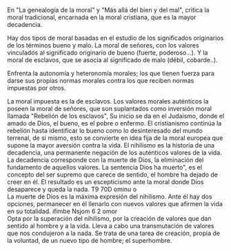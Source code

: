 En "La genealogía de la moral" y "Más allá del bien y del mal", critica la moral tradicional, encarnada en la  moral cristiana, que es la mayor decadencia.

Hay dos tipos de moral basadas en el estudio de los significados originarios de los términos bueno y malo.  La moral de señores, con los valores vinculados al significado originario de bueno (fuerte, poderoso...). Y la  moral de esclavos, que se asocia al significado de malo (débil, cobarde..). 

Enfrenta la autonomía y heteronomía morales; los que tienen fuerza para darse sus propias normas  morales contra los que reciben normas impuestas por otros.  

La moral impuesta es la de esclavos. Los valores morales auténticos la poseen la moral de señores, que  son suplantados como inversión moral llamada "Rebelión de los esclavos", Su inicio se da en el Judaísmo,  donde el amado de Dios, el bueno, es el pobre o enfermo. El cristianismo continúa la rebelión hasta  identificar lo bueno como lo desinteresado del mundo terrenal, de sí mismo, esto se convierte en idea fija  de la moral europea que supone la mayor aversión contra la vida.  El nihilismo es la historia de una decadencia, una permanente negación de los auténticos valores de la  vida. La decadencia corresponde con la muerte de Dios, la eliminación del fundamento de aquellos  valores. La sentencia Dios ha muerto", es el concepto del ser supremo que carece de sentido, el hombre  ha dejado de creer en él. El resultado es un escepticismo ante la moral donde Dios desaparece y queda la  nada.  T9  70D ominu o  
La muerte de Dios es la máxima expresión del nihilismo. Ante él hay dos opciones, permanecer en él  llenarlo con nuevos valores que afirmen la vida en su totalidad.  ifimbe  Nsjom 6 2 omor  
Opta por la superación del nihilismo, por la creación de valores que dan sentido al hombre y a la vida. Lleva  a cabo una transmutación de valores que nos condujeron a la nada. Se trata de una tarea de creación,  propia de la voluntad, de un nuevo tipo de hombre; el superhombre.  
